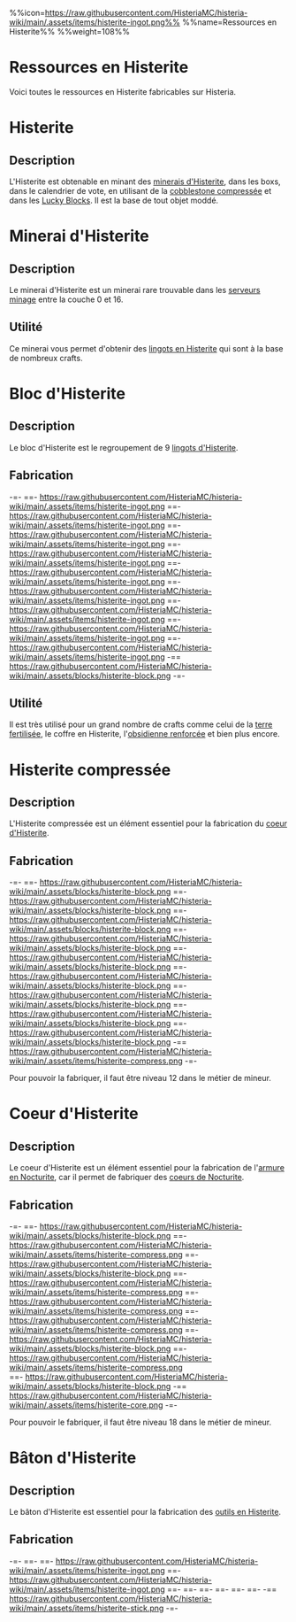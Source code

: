 %%icon=https://raw.githubusercontent.com/HisteriaMC/histeria-wiki/main/.assets/items/histerite-ingot.png%%
%%name=Ressources en Histerite%%
%%weight=108%%

# Ressources en Histerite
Voici toutes le ressources en Histerite fabricables sur Histeria.

# Histerite

## Description
L'Histerite est obtenable en minant des [minerais d'Histerite](https://histeria.fr/wiki/ressources/histerite-ore), dans les boxs, dans le calendrier de vote, en utilisant de la [cobblestone compressée](https://histeria.fr/wiki/ressources/compressed-cobblestone) et dans les [Lucky Blocks](https://histeria.fr/wiki/blocs/lucky-block).
Il est la base de tout objet moddé.



# Minerai d'Histerite 

## Description 
Le minerai d'Histerite est un minerai rare trouvable dans les [serveurs minage](https://histeria.fr/wiki/mondes/minage-servers) entre la couche 0 et 16.

## Utilité
Ce minerai vous permet d'obtenir des [lingots en Histerite](https://histeria.fr/wiki/ressources/histerite) qui sont à la base de nombreux crafts.



# Bloc d'Histerite

## Description
Le bloc d'Histerite est le regroupement de 9 [lingots d'Histerite](https://histeria.fr/wiki/ressources/histerite).

## Fabrication
-=-
 ==- https://raw.githubusercontent.com/HisteriaMC/histeria-wiki/main/.assets/items/histerite-ingot.png
 ==- https://raw.githubusercontent.com/HisteriaMC/histeria-wiki/main/.assets/items/histerite-ingot.png
 ==- https://raw.githubusercontent.com/HisteriaMC/histeria-wiki/main/.assets/items/histerite-ingot.png
 ==- https://raw.githubusercontent.com/HisteriaMC/histeria-wiki/main/.assets/items/histerite-ingot.png
 ==- https://raw.githubusercontent.com/HisteriaMC/histeria-wiki/main/.assets/items/histerite-ingot.png
 ==- https://raw.githubusercontent.com/HisteriaMC/histeria-wiki/main/.assets/items/histerite-ingot.png
 ==- https://raw.githubusercontent.com/HisteriaMC/histeria-wiki/main/.assets/items/histerite-ingot.png
 ==- https://raw.githubusercontent.com/HisteriaMC/histeria-wiki/main/.assets/items/histerite-ingot.png
 ==- https://raw.githubusercontent.com/HisteriaMC/histeria-wiki/main/.assets/items/histerite-ingot.png
 -== https://raw.githubusercontent.com/HisteriaMC/histeria-wiki/main/.assets/blocks/histerite-block.png
-=-

## Utilité 
Il est très utilisé pour un grand nombre de crafts comme celui de la [terre fertilisée](https://histeria.fr/wiki/blocs/fertilized-dirt), le coffre en Histerite, l'[obsidienne renforcée](https://histeria.fr/wiki/blocs/reinforced-obsidian) et bien plus encore.




# Histerite compressée

## Description
L'Histerite compressée est un élément essentiel pour la fabrication du [coeur d'Histerite](https://histeria.fr/wiki/ressources/histerite-core).

## Fabrication
-=-
 ==- https://raw.githubusercontent.com/HisteriaMC/histeria-wiki/main/.assets/blocks/histerite-block.png
 ==- https://raw.githubusercontent.com/HisteriaMC/histeria-wiki/main/.assets/blocks/histerite-block.png
 ==- https://raw.githubusercontent.com/HisteriaMC/histeria-wiki/main/.assets/blocks/histerite-block.png
 ==- https://raw.githubusercontent.com/HisteriaMC/histeria-wiki/main/.assets/blocks/histerite-block.png
 ==- https://raw.githubusercontent.com/HisteriaMC/histeria-wiki/main/.assets/blocks/histerite-block.png
 ==- https://raw.githubusercontent.com/HisteriaMC/histeria-wiki/main/.assets/blocks/histerite-block.png
 ==- https://raw.githubusercontent.com/HisteriaMC/histeria-wiki/main/.assets/blocks/histerite-block.png
 ==- https://raw.githubusercontent.com/HisteriaMC/histeria-wiki/main/.assets/blocks/histerite-block.png
 ==- https://raw.githubusercontent.com/HisteriaMC/histeria-wiki/main/.assets/blocks/histerite-block.png
 -== https://raw.githubusercontent.com/HisteriaMC/histeria-wiki/main/.assets/items/histerite-compress.png
-=-

Pour pouvoir la fabriquer, il faut être niveau 12 dans le métier de mineur.



# Coeur d'Histerite

## Description
Le coeur d'Histerite est un élément essentiel pour la fabrication de l'[armure en Nocturite](https://histeria.fr/wiki/armures), car il permet de fabriquer des [coeurs de Nocturite](https://histeria.fr/wiki/ressources/nocturite-core).

## Fabrication
-=-
 ==- https://raw.githubusercontent.com/HisteriaMC/histeria-wiki/main/.assets/blocks/histerite-block.png
 ==- https://raw.githubusercontent.com/HisteriaMC/histeria-wiki/main/.assets/items/histerite-compress.png
 ==- https://raw.githubusercontent.com/HisteriaMC/histeria-wiki/main/.assets/blocks/histerite-block.png
 ==- https://raw.githubusercontent.com/HisteriaMC/histeria-wiki/main/.assets/items/histerite-compress.png
 ==- https://raw.githubusercontent.com/HisteriaMC/histeria-wiki/main/.assets/items/histerite-compress.png
 ==- https://raw.githubusercontent.com/HisteriaMC/histeria-wiki/main/.assets/items/histerite-compress.png
 ==- https://raw.githubusercontent.com/HisteriaMC/histeria-wiki/main/.assets/blocks/histerite-block.png
 ==- https://raw.githubusercontent.com/HisteriaMC/histeria-wiki/main/.assets/items/histerite-compress.png  
 ==- https://raw.githubusercontent.com/HisteriaMC/histeria-wiki/main/.assets/blocks/histerite-block.png
 -== https://raw.githubusercontent.com/HisteriaMC/histeria-wiki/main/.assets/items/histerite-core.png
-=-

Pour pouvoir le fabriquer, il faut être niveau 18 dans le métier de mineur.




# Bâton d'Histerite

## Description
Le bâton d'Histerite est essentiel pour la fabrication des [outils en Histerite](https://histeria.fr/wiki/outils).

## Fabrication
-=-
 ==- 
 ==- https://raw.githubusercontent.com/HisteriaMC/histeria-wiki/main/.assets/items/histerite-ingot.png
 ==- https://raw.githubusercontent.com/HisteriaMC/histeria-wiki/main/.assets/items/histerite-ingot.png
 ==- 
 ==- 
 ==- 
 ==- 
 ==- 
 ==- 
 -== https://raw.githubusercontent.com/HisteriaMC/histeria-wiki/main/.assets/items/histerite-stick.png
-=-



